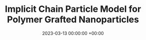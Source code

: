 ---
layout: post
title:  "Implicit Chain Particle Model for Polymer Grafted Nanoparticles"
date:   2023-03-13 00:00:00 +00:00
image:  images/2023-03-13-Macro2023.png
categories: research
authors: "<strong>Zhenghao Wu</strong>, Subhadeep Pal, Sinan Keten"
#subtitle: "CCD 2017"
venue: "Macromolecules (accepted)"
arxiv: https://doi.org/10.48550/arXiv.2303.05363
code: Available soon
---